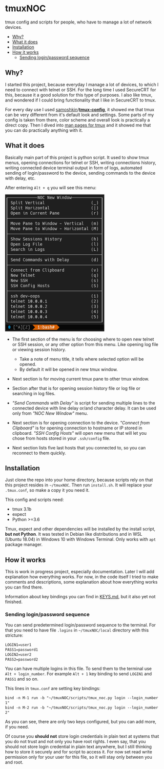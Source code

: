 # tmuxNOC <!-- omit in toc -->

tmux config and scripts for people, who have to manage a lot of network devices.

- [Why?](#why)
- [What it does](#what-it-does)
- [Installation](#installation)
- [How it works](#how-it-works)
  - [Sending login/password sequence](#sending-loginpassword-sequence)

## Why?

I started this project, because everyday I manage a lot of devices, to which I need to connect with telnet or SSH. For the long time I used SecureCRT for this, because it a good solution for this type of purposes. I also like tmux, and wondered if I could bring functionality that I like in SecureCRT to tmux.

For every day use I used [samoshkin](https://github.com/samoshkin)/**[tmux-config](https://github.com/samoshkin/tmux-config)**, it showed me that tmux can be very different from it's default look and settings. Some parts of my config is taken from there, color scheme and overall look is practically a direct copy. Then I dived into [man pages for tmux](https://man.openbsd.org/OpenBSD-current/man1/tmux.1)  and it showed me that you can do practically anything with it.

## What it does

Basically main part of this project is python script. It used to show tmux menus, opening connections for telnet or SSH, writing connections history, writing connected device terminal output in form of logs, automated sending of login/password to the device, sending commands to the device with delay, etc.

After entering `Alt + q` you will see this menu:

![tmuxnoc-newwindow-menu](readme_assets/tmuxnoc-newwindow-menu.png)

- The first section of the menu is for choosing where to open new telnet or SSH session, or any other option from this menu. Like opening log file or viewing session history.
    - Take a note of menu title, it tells where selected option will be opened.
    - By default it will be opened in new tmux window.

- Next section is for moving current tmux pane to other tmux window.

- Section after that is for opening session history file or log file or searching in log files.

- *"Send Commands with Delay"* is script for sending multiple lines to the connected device with line delay or/and character delay. It can be used only from *"NOC New Window"* menu.

- Next section is for opening connection to the device. *"Connect from Clipboard"* is for opening connection to hostname or IP stored in clipboard. *"SSH Config Hosts"* will open new menu that will let you chose from hosts stored in your `.ssh/config` file.

- Next section lists five last hosts that you connected to, so you can reconnect to them quickly.

## Installation 

Just clone the repo into your home directory, because scripts rely on that this project resides in `~/tmuxNOC`. Then run `install.sh`. It will replace your `.tmux.conf`, so make a copy it you need it.

This config and scripts need:
- tmux 3.1b
- expect
- Python >=3.6

Tmux, expect and other dependencies will be installed by the install script, **but not Python**. It was tested in Debian like distributions and in WSL (Ubuntu 18.04) in Windows 10 with Windows Terminal. Only works with `apt` package manager.

## How it works

This is work in progress project, especially documentation. Later I will add explanation how everything works. For now, in the code itself I tried to make comments and descriptions, some explanation about how everything works you can find there.

Information about key bindings you can find in [KEYS.md](https://github.com/Technik-J/tmuxNOC/blob/master/KEYS.md), but it also yet not finished.

### Sending login/password sequence

You can send predetermined login/password sequence to the terminal. For that you need to have file `.logins` in `~/tmuxNOC/local` directory with this stricture:

```
LOGIN1=user1
PASS1=password1
LOGIN2=user2
PASS2=password2
```

You can have multiple logins in this file. To send them to the terminal use `Alt + login_number`. For example `Alt + 1` key binding to send `LOGIN1` and `PASS1` and so on. 

This lines in `tmux.conf` are setting key bindings:

```
bind -n M-1 run -b "~/tmuxNOC/scripts/tmux_noc.py login --login_number 1"
bind -n M-2 run -b "~/tmuxNOC/scripts/tmux_noc.py login --login_number 2"
```

As you can see, there are only two keys configured, but you can add more, if you need.

Of course you **should not** store login credentials in plain text at systems that you do not trust and not only you have root rights. I even say, that you should not store login credential in plain text anywhere, but I still thinking how to store it securely and for script to access it. For now set read write permission only for your user for this file, so it will stay only between you and root.
